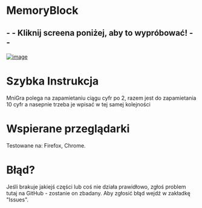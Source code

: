 # MemoryBlock

## - - Kliknij screena poniżej, aby to wypróbować! - - 
[![image](https://user-images.githubusercontent.com/62749434/144340162-09e15b2b-4c4b-4e23-a950-d30856c09480.png)](https://mrwoodsman.github.io/MemoryBlock/)

# Szybka Instrukcja
MniGra polega na zapamietaniu ciągu cyfr po 2, razem jest do zapamietania 10 cyfr a nasepnie trzeba je wpisać w tej samej kolejności
# Wspierane przeglądarki
Testowane na: Firefox, Chrome.
# Błąd?
Jeśli brakuje jakiejś części lub coś nie działa prawidłowo, zgłoś problem tutaj na GitHub - zostanie on zbadany.
Aby zgłosić błąd wejdź w zakładkę "Issues".
